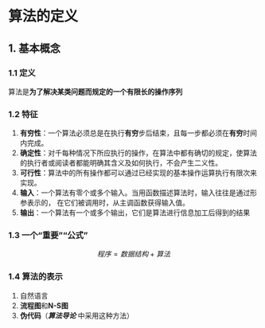 # 算法的定义

## 1. 基本概念

### 1.1 定义

算法是**为了解决某类问题而规定的一个有限长的操作序列**

### 1.2 特征

1. **有穷性**：一个算法必须总是在执行**有穷**步后结束，且每一步都必须在**有穷**时间内完成。
2. **确定性**：对千每种情况下所应执行的操作，在算法中都有确切的规定，使算法的执行者或阅读者都能明确其含义及如何执行，不会产生二义性。
3. **可行性**：算法中的所有操作都可以通过已经实现的基本操作运算执行有限次来实现。
4. **输入**：一个算法有零个或多个输入。当用函数描述算法时，输入往往是通过形参表示的， 在它们被调用时，从主调函数获得输入值。
5. **输出**：一个算法有一个或多个输出，它们是算法进行信息加工后得到的结果

### 1.3 一个“重要”“公式”

$$程序=数据结构+算法$$

### 1.4 算法的表示

1. 自然语言
2. **流程图**和**N-S图**
3. **伪代码**（***算法导论*** 中采用这种方法）
